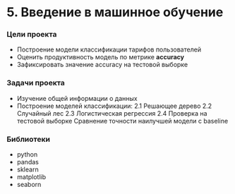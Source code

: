 # 5. Введение в машинное обучение

### Цели проекта
- Построение модели классификации тарифов пользователей
- Оценить продуктивность модель по метрике **accuracy**
- Зафиксировать значение accuracy на тестовой выборке

### Задачи проекта
- Изучение общей информации о данных
- Построение моделей классификации:
2.1 Решающее дерево
2.2 Случайный лес
2.3 Логистическая регрессия
2.4 Проверка на тестовой выборке
Сравнение точности наилучшей модели с baseline

### Библиотеки

- python
- pandas
- sklearn
- matplotlib
- seaborn
